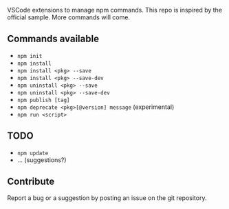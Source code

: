 VSCode extensions to manage npm commands. This repo is inspired by the official sample.
More commands will come.

## Commands available

* `npm init`
* `npm install`
* `npm install <pkg> --save`
* `npm install <pkg> --save-dev`
* `npm uninstall <pkg> --save`
* `npm uninstall <pkg> --save-dev`
* `npm publish [tag]`
* `npm deprecate <pkg>[@version] message` (experimental)
* `npm run <script>`

## TODO

* `npm update`
* ... (suggestions?)

## Contribute

Report a bug or a suggestion by posting an issue on the git repository.